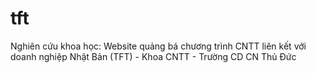 # tft
Nghiên cứu khoa học: Website quảng bá chương trình CNTT liên kết với doanh nghiệp Nhật Bản (TFT) - Khoa CNTT - Trường CD CN Thủ Đức
